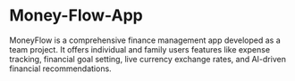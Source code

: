 # Money-Flow-App
MoneyFlow is a comprehensive finance management app developed as a team project. It offers individual and family users features like expense tracking, financial goal setting, live currency exchange rates, and AI-driven financial recommendations.
